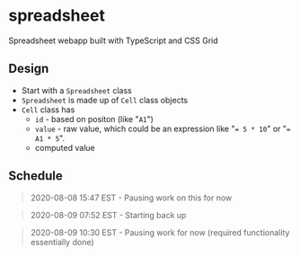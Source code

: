 # spreadsheet
Spreadsheet webapp built with TypeScript and CSS Grid






## Design

- Start with a `Spreadsheet` class
- `Spreadsheet` is made up of `Cell` class objects
- `Cell` class has
  - `id` - based on positon (like "`A1`")
  - `value` - raw value, which could be an expression like "`= 5 * 10`" or "`= A1 * 5`".
  - computed value
  




## Schedule

> 2020-08-08 15:47 EST - Pausing work on this for now

> 2020-08-09 07:52 EST - Starting back up

> 2020-08-09 10:30 EST - Pausing work for now (required functionality essentially done)
